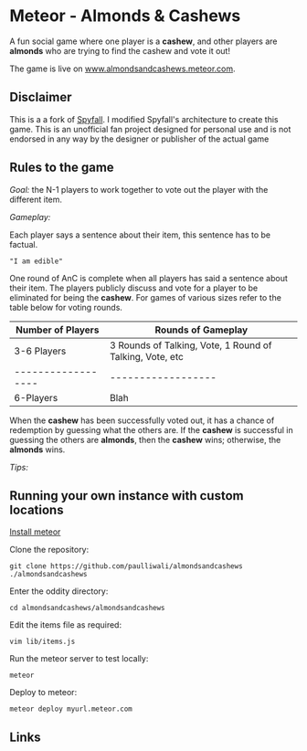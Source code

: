 # Meteor - Almonds & Cashews

A fun social game where one player is a **cashew**, and other players are **almonds** who are trying to find the cashew and vote it out! 

The game is live on www.almondsandcashews.meteor.com.


## Disclaimer

This is a a fork of [Spyfall](https://github.com/evanbrumley/spyfall). I modified Spyfall's architecture to create this game. This is an unofficial fan project designed for personal use and is not endorsed in any way by the designer or publisher of the actual game

## Rules to the game

*Goal:* the N-1 players to work together to vote out the player with the different item.

*Gameplay:*

Each player says a sentence about their item, this sentence has to be factual.

	"I am edible"

One round of AnC is complete when all players has said a sentence about their item. The players publicly discuss and vote for a player to be eliminated for being the **cashew**. For games of various sizes refer to the table below for voting rounds.

Number of Players | Rounds of Gameplay
------------------|------------------
3-6 Players       |3 Rounds of Talking, Vote, 1 Round of Talking, Vote, etc
------------------|------------------
6-Players         | Blah


When the **cashew** has been successfully voted out, it has a chance of redemption by guessing what the others are. If the **cashew** is successful in guessing the others are **almonds**, then the **cashew** wins; otherwise, the **almonds** wins.

*Tips:*

## Running your own instance with custom locations

[Install meteor](https://www.meteor.com/install)

Clone the repository:

	git clone https://github.com/paulliwali/almondsandcashews ./almondsandcashews

Enter the oddity directory:

	cd almondsandcashews/almondsandcashews

Edit the items file as required:

	vim lib/items.js

Run the meteor server to test locally:

	meteor

Deploy to meteor:

	meteor deploy myurl.meteor.com

## Links
